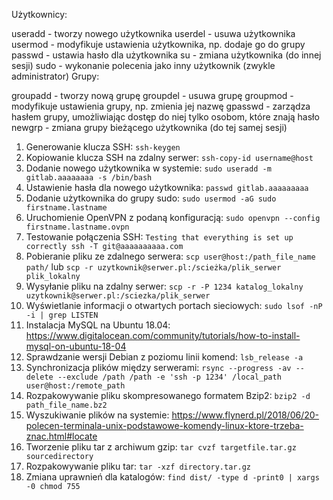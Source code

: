 Użytkownicy:

useradd - tworzy nowego użytkownika
userdel - usuwa użytkownika
usermod - modyfikuje ustawienia użytkownika, np. dodaje go do grupy
passwd - ustawia hasło dla użytkownika
su - zmiana użytkownika (do innej sesji)
sudo - wykonanie polecenia jako inny użytkownik (zwykle administrator)
Grupy:

groupadd - tworzy nową grupę
groupdel - usuwa grupę
groupmod - modyfikuje ustawienia grupy, np. zmienia jej nazwę
gpasswd - zarządza hasłem grupy, umożliwiając dostęp do niej tylko osobom, które znają hasło
newgrp - zmiana grupy bieżącego użytkownika (do tej samej sesji)




1. Generowanie klucza SSH: `ssh-keygen`
2. Kopiowanie klucza SSH na zdalny serwer: `ssh-copy-id username@host`
3. Dodanie nowego użytkownika w systemie: `sudo useradd -m gitlab.aaaaaaaa -s /bin/bash` 
4. Ustawienie hasła dla nowego użytkownika: `passwd gitlab.aaaaaaaaa`
5. Dodanie użytkownika do grupy sudo: `sudo usermod -aG sudo firstname.lastname`
6. Uruchomienie OpenVPN z podaną konfiguracją: `sudo openvpn --config firstname.lastname.ovpn`
7. Testowanie połączenia SSH: `Testing that everything is set up correctly ssh -T git@aaaaaaaaaa.com`
8. Pobieranie pliku ze zdalnego serwera: `scp user@host:/path_file_name path/` lub `scp -r uzytkownik@serwer.pl:/scieżka/plik_serwer plik_lokalny`
9. Wysyłanie pliku na zdalny serwer: `scp -r -P 1234 katalog_lokalny uzytkownik@serwer.pl:/sciezka/plik_serwer`
10. Wyświetlanie informacji o otwartych portach sieciowych: `sudo lsof -nP -i | grep LISTEN`
11. Instalacja MySQL na Ubuntu 18.04: https://www.digitalocean.com/community/tutorials/how-to-install-mysql-on-ubuntu-18-04
12. Sprawdzanie wersji Debian z poziomu linii komend: `lsb_release -a`
13. Synchronizacja plików między serwerami: `rsync --progress -av --delete --exclude /path /path -e 'ssh -p 1234' /local_path user@host:/remote_path`
14. Rozpakowywanie pliku skompresowanego formatem Bzip2: `bzip2 -d path_file_name.bz2`
15. Wyszukiwanie plików na systemie: https://www.flynerd.pl/2018/06/20-polecen-terminala-unix-podstawowe-komendy-linux-ktore-trzeba-znac.html#locate
16. Tworzenie pliku tar z archiwum gzip: `tar cvzf targetfile.tar.gz sourcedirectory`
17. Rozpakowywanie pliku tar: `tar -xzf directory.tar.gz`
18. Zmiana uprawnień dla katalogów: `find dist/ -type d -print0 | xargs -0 chmod 755`
